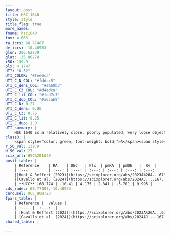 ```yaml
---
layout: post
title: HSC 1640
style: style
title_flag: true
more_names: 
fname: hsc1640
fov: 4.663
ra_icrs: 68.77407
de_icrs: -10.40953
glon: 206.62839
glat: -35.06274
r50: 139.9
plx: 4.1747
UTI: "0.32"
UTI_COLOR: "#fee6ca"
UTI_C_N_COL: "#fddcc5"
UTI_C_dens_COL: "#eab0b3"
UTI_C_C3_COL: "#d4edca"
UTI_C_lit_COL: "#fdd7c3"
UTI_C_dup_COL: "#a6cab9"
UTI_C_N: 0.27
UTI_C_dens: 0.06
UTI_C_C3: 0.75
UTI_C_lit: 0.25
UTI_C_dup: 1.0
UTI_summary: |
    HSC 1640 is a relatively close, poorly populated, very loose object of high C3 quality. It was recently reported in the literature.
class3: |
    <span style="color: green; font-weight: bold;">A</span><span style="color: #FFC300; font-weight: bold;">B</span>
r_50_val: 139.9
N_50_val: 27
scix_url: HSC%201640
posit_table: |
    | Reference    | RA    | DEC   | Plx  | pmRA  | pmDE   |  Rv  |
    | :---         | :---: | :---: | :---: | :---: | :---: | :---: |
    |[Hunt & Reffert (2023)](https://scixplorer.org/abs/2023A%26A...673A.114H) | 67.137 | -12.157 | 4.319 | 2.206 | -3.776 | 13.37 |
    |[Cavallo et al. (2024)](https://scixplorer.org/abs/2024AJ....167...12C) | 67.533 | -10.013 | 4.332 | -- | -- | -- |
    | **UCC** |68.774 | -10.41 | 4.175 | 2.341 | -3.701 | 9.995 | 
cds_radec: 68.77407,-10.40953
carousel: UCC_HUNT23
fpars_table: |
    | Reference |  Values |
    | :---  |  :---:  |
    | [Hunt & Reffert (2023)](https://scixplorer.org/abs/2023A%26A...673A.114H) | `AV50=0.312, diffAV50=0.769, MOD50=6.897, logAge50=7.221` |
    | [Cavallo et al. (2024)](https://scixplorer.org/abs/2024AJ....167...12C) | `AV50=0.72, dMod50=6.79, logAge50=7.27, [Fe/H]50=0.23` |
shared_table: |
    
---
```

